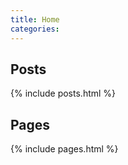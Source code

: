 ```yaml
---
title: Home
categories:
---
```


## Posts

{% include posts.html %}

## Pages

{% include pages.html %}
